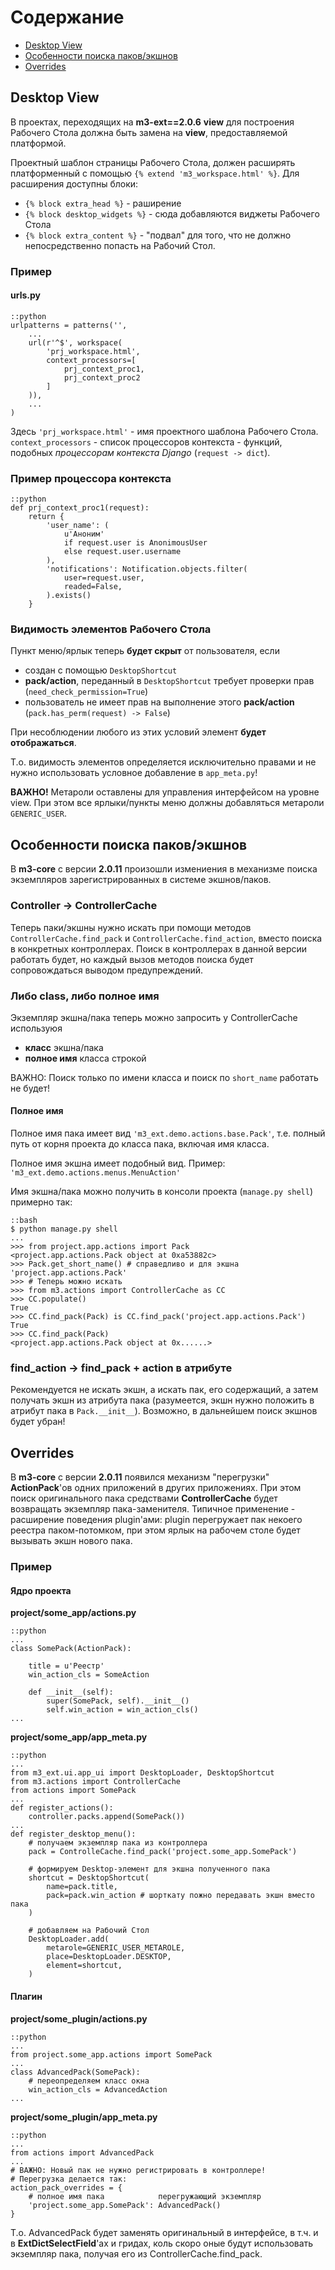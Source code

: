 <!-- 
.. title: Комментарий к изменениям от 08-04-2014
.. slug: comment-changelog-08-04-2014
.. date: 2014/04/10 14:24:08
.. tags: 
.. link: 
.. description: 
.. type: text
-->

# Содержание

  - [Desktop View](#desktop-view)
  - [Особенности поиска паков/экшнов](#find-packs-and-actions)
  - [Overrides](#overrides)

## <a name="desktop-view">Desktop View</a>

В проектах, переходящих на **m3-ext==2.0.6** **view** для построения Рабочего Стола должна быть замена на **view**, предоставляемой платформой.

Проектный шаблон страницы Рабочего Стола, должен расширять платформенный с помощью ``{% extend 'm3_workspace.html' %}``. Для расширения доступны блоки:

- ``{% block extra_head %}`` - раширение <head></head>
- ``{% block desktop_widgets %}`` - сюда добавляются виджеты Рабочего Стола
- ``{% block extra_content %}`` - "подвал" для того, что не должно непосредственно попасть на Рабочий Стол.

### Пример

#### urls.py

    ::python
    urlpatterns = patterns('',
        ...
        url(r'^$', workspace(
            'prj_workspace.html',
            context_processors=[
                prj_context_proc1,
                prj_context_proc2
            ]
        )),
        ...
    )

Здесь ``'prj_workspace.html'`` - имя проектного шаблона Рабочего Стола. ``context_processors`` - список процессоров контекста - функций, подобных *процессорам контекста Django* (``request -> dict``).

### Пример процессора контекста

    ::python
    def prj_context_proc1(request):
        return {
            'user_name': (
                u'Аноним'
                if request.user is AnonimousUser
                else request.user.username
            ),
            'notifications': Notification.objects.filter(
                user=request.user,
                readed=False,
            ).exists()
        }

### Видимость элементов Рабочего Стола

Пункт меню/ярлык теперь **будет скрыт** от пользователя, если

- создан с помощью ``DesktopShortcut``
- **pack/action**, переданный в ``DesktopShortcut`` требует проверки прав (``need_check_permission=True``)
- пользователь не имеет прав на выполнение этого **pack/action** (``pack.has_perm(request) -> False``)

При несоблюдении любого из этих условий элемент **будет отображаться**.

Т.о. видимость элементов определяется исключительно правами и не нужно использовать условное добавление в ``app_meta.py``!

**ВАЖНО!** Метароли оставлены для управления интерфейсом на уровне view. При этом все ярлыки/пункты меню должны добавляться метароли ``GENERIC_USER``.



## <a name="find-packs-and-actions">Особенности поиска паков/экшнов</a>

В **m3-core** с версии **2.0.11** произошли измениения в механизме поиска экземпляров зарегистрированных в системе экшнов/паков.

### Controller -> ControllerCache
Теперь паки/экшны нужно искать при помощи методов ``ControllerCache.find_pack`` и ``ControllerCache.find_action``, вместо поиска в конкретных контроллерах. Поиск в контроллерах в данной версии работать будет, но каждый вызов методов поиска будет сопровождаться выводом предупреждений.

### Либо class, либо полное имя

Экземпляр экшна/пака теперь можно запросить у ControllerCache используюя

- **класс** экшна/пака
- **полное имя** класса строкой

ВАЖНО: Поиск только по имени класса и поиск по ``short_name`` работать не будет!

#### Полное имя

Полное имя пака имеет вид ``'m3_ext.demo.actions.base.Pack'``, т.е. полный путь от корня проекта до класса пака, включая имя класса.

Полное имя экшна имеет подобный вид. Пример: ``'m3_ext.demo.actions.menus.MenuAction'``

Имя экшна/пака можно получить в консоли проекта (``manage.py shell``) примерно так:

    ::bash
    $ python manage.py shell
    ...
    >>> from project.app.actions import Pack
    <project.app.actions.Pack object at 0xa53882c>
    >>> Pack.get_short_name() # справедливо и для экшна
    'project.app.actions.Pack'
    >>> # Теперь можно искать
    >>> from m3.actions import ControllerCache as CC
    >>> CC.populate()
    True
    >>> СС.find_pack(Pack) is CC.find_pack('project.app.actions.Pack')
    True
    >>> CC.find_pack(Pack)
    <project.app.actions.Pack object at 0x......>

### find_action -> find_pack + action в атрибуте

Рекомендуется не искать экшн, а искать пак, его содержащий, а затем получать экшн из атрибута пака (разумеется, экшн нужно положить в атрибут пака в ``Pack.__init__``). Возможно, в дальнейшем поиск экшнов будет убран!


## <a name="overrides">Overrides</a>

В **m3-core** с версии **2.0.11** появился механизм "перегрузки" **ActionPack**'ов одних приложений в других приложениях. При этом поиск оригинального пака средствами **ControllerCache** будет возвращать экземпляр пака-заменителя.
Типичное применение - расширение поведения plugin'ами: plugin перегружает пак некоего реестра паком-потомком, при этом ярлык на рабочем столе будет вызывать экшн нового пака.

### Пример

#### Ядро проекта

**project/some_app/actions.py**

    ::python
    ...
    class SomePack(ActionPack):

        title = u'Реестр'
        win_action_cls = SomeAction

        def __init__(self):
            super(SomePack, self).__init__()
            self.win_action = win_action_cls()
    ...

**project/some_app/app_meta.py**

    ::python
    ...
    from m3_ext.ui.app_ui import DesktopLoader, DesktopShortcut
    from m3.actions import ControllerCache
    from actions import SomePack
    ...
    def register_actions():
        controller.packs.append(SomePack())
    ...
    def register_desktop_menu():
        # получаем экземпляр пака из контроллера
        pack = ControlleCache.find_pack('project.some_app.SomePack')

        # формируем Desktop-элемент для экшна полученного пака
        shortcut = DesktopShortcut(
            name=pack.title,
            pack=pack.win_action # шорткату пожно передавать экшн вместо пака
        )

        # добавляем на Рабочий Стол
        DesktopLoader.add(
            metarole=GENERIC_USER_METAROLE,
            place=DesktopLoader.DESKTOP,
            element=shortcut,
        )

#### Плагин

**project/some_plugin/actions.py**

    ::python
    ...
    from project.some_app.actions import SomePack
    ...
    class AdvancedPack(SomePack):
        # переопределяем класс окна
        win_action_cls = AdvancedAction
    ...

**project/some_plugin/app_meta.py**

    ::python
    ...
    from actions import AdvancedPack
    ...
    # ВАЖНО: Новый пак не нужно регистрировать в контроллере!
    # Перегрузка делается так:
    action_pack_overrides = {
        # полное имя пака            перегружающий экземпляр
        'project.some_app.SomePack': AdvancedPack()
    }


Т.о. AdvancedPack будет заменять оригинальный в интерфейсе, в т.ч. и в **ExtDictSelectField**'ах и гридах, коль скоро оные будут использовать экземпляр пака, получая его из ControllerCache.find_pack.
